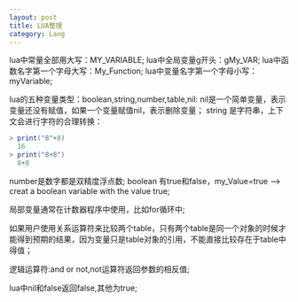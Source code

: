 ```yaml
---
layout: post
title: LUA整理
category: Lang
---
```


lua中常量全部用大写：MY_VARIABLE;
lua中全局变量g开头：gMy_VAR;
lua中函数名字第一个字母大写：My_Function;
lua中变量名字第一个字母小写：myVariable;

lua的五种变量类型：boolean,string,number,table,nil:
nil是一个简单变量，表示变量还没有赋值，如果一个变量赋值nil，表示删除变量；
string 是字符串，上下文会进行字符的合理转换：
```lua
> print("8"+8)
  16
> print("8+8")
  8+8
```
number是数字都是双精度浮点数;
boolean 有true和false，my_Value=true --> creat a boolean variable with the value true;

局部变量通常在计数器程序中使用，比如for循环中;

如果用户使用关系运算符来比较两个table，只有两个table是同一个对象的时候才能得到预期的结果，因为变量只是table对象的引用，不能直接比较存在于table中得值；

逻辑运算符:and or not,not运算符返回参数的相反值;

lua中nil和false返回false,其他为true;


